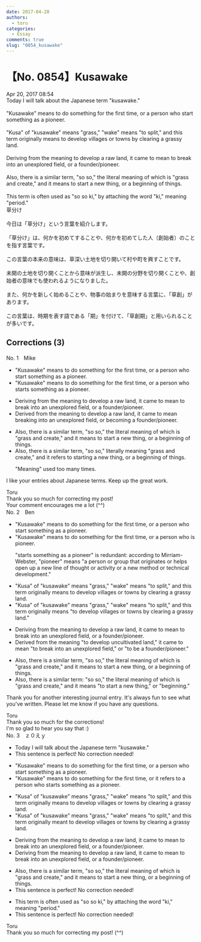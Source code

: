 ```yaml
---
date: 2017-04-20
authors:
  - toru
categories:
  - Essay
comments: true
slug: "0854_kusawake"
---
```


# 【No. 0854】Kusawake
<div class="date">Apr 20, 2017 08:54</div>
<div id="post"><div id="body_show_ori">
Today I will talk about the Japanese term "kusawake."<br/><br/>"Kusawake" means to do something for the first time, or a person who start something as a pioneer.<br/><br/>"Kusa" of "kusawake" means "grass," "wake" means "to split," and this term originally means to develop villages or towns by clearing a grassy land.<br/><br/>Deriving from the meaning to develop a raw land, it came to mean to break into an unexplored field, or a founder/pioneer.<br/><br/>Also, there is a similar term, "so so," the literal meaning of which is "grass and create," and it means to start a new thing, or a beginning of things.<br/><br/>This term is often used as "so so ki," by attaching the word "ki," meaning "period."
</div></div>

<!-- more -->

<div id="post_ja"><div id="body_show_mo">
草分け<br/><br/>今日は「草分け」という言葉を紹介します。<br/><br/>「草分け」は、何かを初めてすることや、何かを初めてした人（創始者）のことを指す言葉です。<br/><br/>この言葉の本来の意味は、草深い土地を切り開いて村や町を興すことです。<br/><br/>未開の土地を切り開くことから意味が派生し、未開の分野を切り開くことや、創始者の意味でも使われるようになりました。<br/><br/>また、何かを新しく始めることや、物事の始まりを意味する言葉に、「草創」があります。<br/><br/>この言葉は、時期を表す語である「期」を付けて、「草創期」と用いられることが多いです。
</div></div>

## Corrections (3)
<div id="block"><div class="first_name"> No. 1　<span class="just_name">Mike</span></div><div id="block2">
<ul class="correction_field">
<li class="incorrect">"Kusawake" means to do something for the first time, or a person who start something as a pioneer.</li>
<li class="corrected correct">
"Kusawake" means to do something for the first time, or a person who start<span class="f_red">s</span> something as a pioneer.
</li>
</ul>
<ul class="correction_field">
<li class="incorrect">Deriving from the meaning to develop a raw land, it came to mean to break into an unexplored field, or a founder/pioneer.</li>
<li class="corrected correct">
Deriv<span class="f_red">ed</span> from the meaning to develop a raw land, it came to mean <span class="f_red">breaking </span>into an unexplored field, or <span class="f_red">becoming </span>a founder/pioneer.
</li>
</ul>
<ul class="correction_field">
<li class="incorrect">Also, there is a similar term, "so so," the literal meaning of which is "grass and create," and it means to start a new thing, or a beginning of things.</li>
<li class="corrected correct">
Also, there is a similar term, "so so," <span class="f_red">literally </span>meaning "grass and create," and it <span class="f_blue">refers </span>to start<span class="f_red">ing</span> a new thing, or a beginning of things.
<p class="correction_comment">"Meaning" used too many times.</p>
</li>
</ul>
<p class="comment_small">
 I like your entries about Japanese terms. Keep up the great work.
</p>

</div><div class="name"><span class="just_name">Toru</span><br>
Thank you so much for correcting my post!<br/>Your comment encourages me a lot (^^)
</div>
</div>
<div id="block"><div class="first_name"> No. 2　<span class="just_name">Ben</span></div><div id="block2">
<ul class="correction_field">
<li class="incorrect">"Kusawake" means to do something for the first time, or a person who start something as a pioneer.</li>
<li class="corrected correct">
"Kusawake" means to do something for the first time, or a person who <span class="f_blue"><span class="f_bold">is</span></span> pioneer.
<p class="correction_comment">"starts something as a pioneer" is redundant: according to Mirriam-Webster, "pioneer" means "a person or group that originates or helps open up a new line of thought or activity or a new method or technical development."</p>
</li>
</ul>
<ul class="correction_field">
<li class="incorrect">"Kusa" of "kusawake" means "grass," "wake" means "to split," and this term originally means to develop villages or towns by clearing a grassy land.</li>
<li class="corrected correct">
"Kusa" of "kusawake" means "grass," "wake" means "to split," and this term originally means <span class="f_blue"><span class="f_bold">"</span></span>to develop villages or towns by clearing a grassy land.<span class="f_blue"><span class="f_bold">"</span></span>
</li>
</ul>
<ul class="correction_field">
<li class="incorrect">Deriving from the meaning to develop a raw land, it came to mean to break into an unexplored field, or a founder/pioneer.</li>
<li class="corrected correct">
Deriv<span class="f_blue"><span class="f_bold">ed</span></span> from the meaning <span class="f_blue"><span class="f_bold">"</span></span>to develop <span class="f_blue"><span class="f_bold">uncultivated</span></span> land,<span class="f_bold">"</span> it came to mean <span class="f_blue"><span class="f_bold">"</span></span>to break into an unexplored field,<span class="f_blue"><span class="f_bold">"</span></span> or <span class="f_blue"><span class="f_bold">"to be </span></span>a founder/pioneer.<span class="f_blue"><span class="f_bold">"</span></span>
</li>
</ul>
<ul class="correction_field">
<li class="incorrect">Also, there is a similar term, "so so," the literal meaning of which is "grass and create," and it means to start a new thing, or a beginning of things.</li>
<li class="corrected correct">
Also, there is a similar term<span class="f_red"><span class="f_bold">:</span></span> "so so," the literal meaning of which is "grass and create," and it means <span class="f_blue"><span class="f_bold">"</span></span>to start a new thing,<span class="f_blue"><span class="f_bold">"</span></span> or <span class="f_blue"><span class="f_bold">"</span>beginning</span>.<span class="f_blue"><span class="f_bold">"</span></span>
</li>
</ul>
<p class="comment_small">
 Thank you for another interesting journal entry. It's always fun to see what you've written. Please let me know if you have any questions.
</p>

</div><div class="name"><span class="just_name">Toru</span><br>
Thank you so much for the corrections!<br/>I'm so glad to hear you say that :)
</div>
</div>
<div id="block"><div class="first_name"> No. 3　<span class="just_name">ｚ０えｙ</span></div><div id="block2">
<ul class="correction_field">
<li class="incorrect">Today I will talk about the Japanese term "kusawake."</li>
<li class="corrected perfect">This sentence is perfect! No correction needed!</li>
</ul>
<ul class="correction_field">
<li class="incorrect">"Kusawake" means to do something for the first time, or a person who start something as a pioneer.</li>
<li class="corrected correct">
"Kusawake" means to do something for the first time, or <span class="f_blue">it refers to</span> a person who start<span class="f_blue">s</span> something as a pioneer.
</li>
</ul>
<ul class="correction_field">
<li class="incorrect">"Kusa" of "kusawake" means "grass," "wake" means "to split," and this term originally means to develop villages or towns by clearing a grassy land.</li>
<li class="corrected correct">
"Kusa" of "kusawake" means "grass," "wake" means "to split," and this term originally <span class="f_blue">meant</span> to develop villages or towns by clearing a grassy land.
</li>
</ul>
<ul class="correction_field">
<li class="incorrect">Deriving from the meaning to develop a raw land, it came to mean to break into an unexplored field, or a founder/pioneer.</li>
<li class="corrected correct">
Deriving from the meaning to develop a raw land, it came to mean to break into an unexplored field, or a founder/pioneer.
</li>
</ul>
<ul class="correction_field">
<li class="incorrect">Also, there is a similar term, "so so," the literal meaning of which is "grass and create," and it means to start a new thing, or a beginning of things.</li>
<li class="corrected perfect">This sentence is perfect! No correction needed!</li>
</ul>
<ul class="correction_field">
<li class="incorrect">This term is often used as "so so ki," by attaching the word "ki," meaning "period."</li>
<li class="corrected perfect">This sentence is perfect! No correction needed!</li>
</ul>
</div><div class="name"><span class="just_name">Toru</span><br>
Thank you so much for correcting my post! (^^)
</div>
</div>
